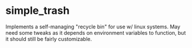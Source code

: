 simple_trash
============

Implements a self-managing "recycle bin" for use w/ linux systems. May need some tweaks as it depends on environment variables to function, but it should still be fairly customizable.
